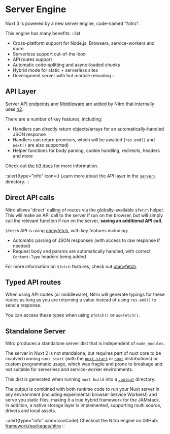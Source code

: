 # Server Engine

Nuxt 3 is powered by a new server engine, code-named "Nitro".

This engine has many benefits:
::list

- Cross-platform support for Node.js, Browsers, service-workers and more
- Serverless support out-of-the-box
- API routes support
- Automatic code-splitting and async-loaded chunks
- Hybrid mode for static + serverless sites
- Development server with hot module reloading
::

## API Layer

Server [API endpoints](/docs/directory-structure/server#api-routes) and [Middleware](/docs/directory-structure/server#server-middleware) are added by Nitro that internally uses [h3](https://github.com/unjs/h3).

There are a number of key features, including:

- Handlers can directly return objects/arrays for an automatically-handled JSON response
- Handlers can return promises, which will be awaited (`res.end()` and `next()` are also supported)
- Helper functions for body parsing, cookie handling, redirects, headers and more

Check out [the h3 docs](https://github.com/unjs/h3) for more information.

::alert{type="info" icon=ℹ️}
Learn more about the API layer in the [`server/`](/docs/directory-structure/server) directory.
::

## Direct API calls

Nitro allows 'direct' calling of routes via the globally-available `$fetch` helper. This will make an API call to the server if run on the browser, but will simply call the relevant function if run on the server, **saving an additional API call**.

`$fetch` API is using [ohmyfetch](https://github.com/unjs/ohmyfetch), with key features including:

- Automatic parsing of JSON responses (with access to raw response if needed)
- Request body and params are automatically handled, with correct `Content-Type` headers being added

For more information on `$fetch` features, check out [ohmyfetch](https://github.com/unjs/ohmyfetch).

## Typed API routes

When using API routes (or middleware), Nitro will generate typings for these routes as long as you are returning a value instead of using `res.end()` to send a response.

You can access these types when using `$fetch()` or `useFetch()`.

## Standalone Server

Nitro produces a standalone server dist that is independent of `node_modules`.

The server in Nuxt 2 is not standalone, but requires part of nuxt core to be involved running `nuxt start` (with the [`nuxt-start`](https://www.npmjs.com/package/nuxt-start) or [`nuxt`](https://www.npmjs.com/package/nuxt) distributions) or custom programmatic usage, which was fragile and prone to breakage and not suitable for serverless and service-worker environments.

This dist is generated when running `nuxt build` into a [`.output`](/docs/directory-structure/output) directory.

The output is combined with both runtime code to run your Nuxt server in any environment (including experimental browser Service Workers!) and serve you static files, making it a true hybrid framework for the JAMstack. In addition, a native storage layer is implemented, supporting multi source, drivers and local assets.

::alert{type="info" icon=IconCode}
Checkout the Nitro engine on GitHub: [framework/packages/nitro](https://github.com/nuxt/framework/tree/main/packages/nitro)
::
